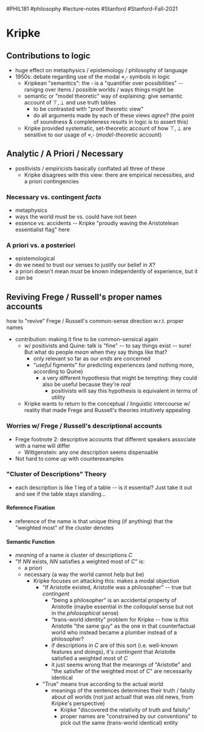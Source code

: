 #PHIL181 #philosophy #lecture-notes #Stanford #Stanford-Fall-2021 
# Kripke
## Contributions to logic
- huge effect on metaphysics / epistemology / philosophy of language
- 1950s: debate regarding use of the modal $\diamond, \square$ symbols in logic
	- Kripkean "semantics": the $\square$ is a "quantifier over possibilities" -- ranigng over items / possible worlds / ways things might be
	- semantic or "model theoretic" way of explaining: give semantic account of $\top, \bot$ and use truth tables
		- to be contrasted with "proof theoretic view"
		- do all arguments made by each of these views *agree*? (the point of soundness & completeness results in logic is to assert this)
	- Kripke provided systematic, set-theoretic account of how $\top, \bot$ are sensitive to our usage of $\diamond, \square$ (*model-theoretic* account)

## Analytic / A Priori / Necessary
- positivists / empiricists basically conflated all three of these
	- Kripke disagrees with this view: there are empirical necessities, and a priori contingencies

### Necessary vs. contingent *facts*
- metaphysics
- ways the world must be vs. could have not been
- essence vs. accidents -- Kripke "proudly waving the Aristotelean essentialist flag" here

### A priori vs. a posteriori
- epistemological
- do we need to trust our senses to justify our belief in $X$?
- a priori doesn't mean *must* be known independently of experience, but it *can* be

## Reviving Frege / Russell's proper names accounts
how to "revive" Frege / Russell's common-sense direction w.r.t. proper names
- contribution: making it fine to be common-sensical again
	- w/ positivists and Quine: talk is "fine" -- to say things exist -- sure! But what do people *mean* when they say things like that?
		- only relevant so far as our *ends* are concerned
		- "*useful* figments" for predicting experiences (and nothing more, according to Quine)
			- a very different hypothesis that might be tempting: they could also be useful because they're *real*
				- positivists will say this hypothesis is equivalent in terms of utility
	- Kripke wants to return to the conceptual / linguistic intercourse w/ reality that made Frege and Russell's theories intuitively appealing

### Worries w/ Frege / Russell's descriptional accounts
- Frege footnote 2: descriptive accounts that different speakers associate with a name will differ
	- Wittgenstein: any one description seems dispensable
- Not hard to come up with counterexamples

### "Cluster of Descriptions" Theory
- each description is like 1 leg of a table -- is it essential? Just take it out and see if the table stays standing...

#### Reference Fixation
- reference of the name is that unique thing (if anything) that the "weighted most" of the cluster denotes
#### Semantic Function
- *meaning* of a name *is* cluster of descriptions $C$
- "If $NN$ exists, $NN$ satisfies a weighted most of $C$" is:
	- a priori
	- necessary (a way the world cannot help but be)
		- Kripke focuses on attacking this: makes a modal objection
			- "If Aristotle existed, Aristotle was a philosopher" -- true but *contingent*
				- "being a philosopher" is an accidental property of Aristotle (maybe essential in the *colloquial* sense but not in the *philosophical* sense)
				- "trans-world identity" problem for Kripke -- how is *this* Aristotle "the same guy" as the one in that counterfactual world who instead became a plumber instead of a philosopher?
				- if descriptions in $C$ are of this sort (i.e. well-known features and doings), it's *contingent* that Aristotle satisfied a weighted most of $C$
				- it just seems wrong that the meanings of "Aristotle" and "the satisfier of the weighted most of $C$" are necessarily identical
			- "True" means true according to the actual world
				- meanings of the sentences determines their truth / falsity about *all* worlds (not just actual! that was old news, from Kripke's perspective)
					- Kripke "discovered the relativity of truth and falsity"
					- proper names are "constrained by our conventions" to pick out the same (trans-world identical) entity